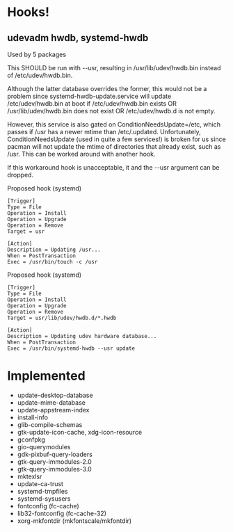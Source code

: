 # Hooks!

## udevadm hwdb, systemd-hwdb

Used by 5 packages

This SHOULD be run with --usr, resulting in /usr/lib/udev/hwdb.bin instead of /etc/udev/hwdb.bin.

Although the latter database overrides the former, this would not be a problem since systemd-hwdb-update.service will update /etc/udev/hwdb.bin at boot if /etc/udev/hwdb.bin exists OR /usr/lib/udev/hwdb.bin does not exist OR /etc/udev/hwdb.d is not empty.

However, this service is also gated on ConditionNeedsUpdate=/etc, which passes if /usr has a newer mtime than /etc/.updated. Unfortunately, ConditionNeedsUpdate (used in quite a few services!) is broken for us since pacman will not update the mtime of directories that already exist, such as /usr. This can be worked around with another hook.

If this workaround hook is unacceptable, it and the --usr argument can be dropped.

Proposed hook (systemd)

```
[Trigger]
Type = File
Operation = Install
Operation = Upgrade
Operation = Remove
Target = usr

[Action]
Description = Updating /usr...
When = PostTransaction
Exec = /usr/bin/touch -c /usr

```

Proposed hook (systemd)

```
[Trigger]
Type = File
Operation = Install
Operation = Upgrade
Operation = Remove
Target = usr/lib/udev/hwdb.d/*.hwdb

[Action]
Description = Updating udev hardware database...
When = PostTransaction
Exec = /usr/bin/systemd-hwdb --usr update

```

# Implemented

*   update-desktop-database
*   update-mime-database
*   update-appstream-index
*   install-info
*   glib-compile-schemas
*   gtk-update-icon-cache, xdg-icon-resource
*   gconfpkg
*   gio-querymodules
*   gdk-pixbuf-query-loaders
*   gtk-query-immodules-2.0
*   gtk-query-immodules-3.0
*   mktexlsr
*   update-ca-trust
*   systemd-tmpfiles
*   systemd-sysusers
*   fontconfig (fc-cache)
*   lib32-fontconfig (fc-cache-32)
*   xorg-mkfontdir (mkfontscale/mkfontdir)